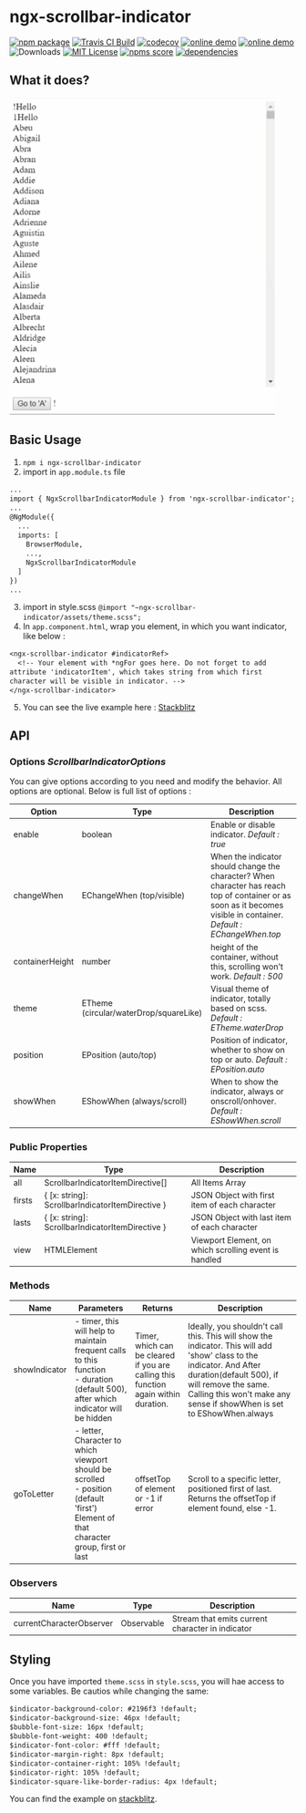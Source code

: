 # ngx-scrollbar-indicator
[![npm package](https://badge.fury.io/js/ngx-scrollbar-indicator.svg)](https://www.npmjs.com/package/ngx-scrollbar-indicator "npm package")
[![Travis CI Build](https://travis-ci.com/shhdharmen/ngx-scrollbar-indicator.svg?branch=master)](https://travis-ci.com/shhdharmen/ngx-scrollbar-indicator "Travis-CI Build")
[![codecov](https://codecov.io/gh/shhdharmen/ngx-scrollbar-indicator/branch/master/graph/badge.svg)](https://codecov.io/gh/shhdharmen/ngx-scrollbar-indicator)
[![online demo](https://img.shields.io/badge/github--pages-online-blue.svg)](https://shhdharmen.github.io/ngx-scrollbar-indicator/ "online demo")
[![online demo](https://img.shields.io/badge/stackblitz-online-blue.svg)](https://stackblitz.com/edit/ngx-scrollbar-indicator-basic?file=src/app/app.component.html "online demo")
![Downloads](https://img.shields.io/npm/dt/ngx-scrollbar-indicator.svg "Total Downloads")
[![MIT License](https://img.shields.io/npm/l/ngx-scrollbar-indicator.svg)](https://github.com/shhdharmen/ngx-scrollbar-indicator/blob/master/LICENSE "MIT License")
[![npms score](https://badges.npms.io/ngx-scrollbar-indicator.svg)](https://npms.io/search?q=ngx-scrollbar-indicator "NPMS Score")
[![dependencies](https://img.shields.io/david/shhdharmen/ngx-scrollbar-indicator.svg)](https://www.npmjs.com/package/ngx-scrollbar-indicator#dependencies "Dependencies")

## What it does?
![what it does gif](./chrome-capture.gif)

## Basic Usage
1.  `npm i ngx-scrollbar-indicator`
2.  import in `app.module.ts` file
```
...
import { NgxScrollbarIndicatorModule } from 'ngx-scrollbar-indicator';
...
@NgModule({
  ...
  imports: [
    BrowserModule,
    ...,
    NgxScrollbarIndicatorModule
  ]
})
...
```
3.  import in style.scss `@import "~ngx-scrollbar-indicator/assets/theme.scss";`
4.  In `app.component.html`, wrap you element, in which you want indicator, like below :
```
<ngx-scrollbar-indicator #indicatorRef>
  <!-- Your element with *ngFor goes here. Do not forget to add attribute 'indicatorItem', which takes string from which first character will be visible in indicator. -->
</ngx-scrollbar-indicator>
```
5.  You can see the live example here : [Stackblitz](https://stackblitz.com/edit/ngx-scrollbar-indicator-basic?file=src/app/app.component.html)

## API

### Options *ScrollbarIndicatorOptions*
You can give options according to you need and modify the behavior. All options are optional. Below is full list of options :

| Option          | Type                                   | Description                                                                                                                                                          |
| --------------- | -------------------------------------- | -------------------------------------------------------------------------------------------------------------------------------------------------------------------- |
| enable          | boolean                                | Enable or disable indicator. *Default : true*                                                                                                                        |
| changeWhen      | EChangeWhen (top/visible)              | When the indicator should change the character? When character has reach top of container or as soon as it becomes visible in container. *Default : EChangeWhen.top* |
| containerHeight | number                                 | height of the container, without this, scrolling won't work. *Default : 500*                                                                                         |
| theme           | ETheme (circular/waterDrop/squareLike) | Visual theme of indicator, totally based on scss. *Default : ETheme.waterDrop*                                                                                       |
| position        | EPosition (auto/top)                   | Position of indicator, whether to show on top or auto. *Default : EPosition.auto*                                                                                    |
| showWhen        | EShowWhen (always/scroll)              | When to show the indicator, always or onscroll/onhover. *Default : EShowWhen.scroll*                                                                                 |

### Public Properties

| Name   | Type                                             | Description                                           |
| ------ | ------------------------------------------------ | ----------------------------------------------------- |
| all    | ScrollbarIndicatorItemDirective[]                | All Items Array                                       |
| firsts | { [x: string]: ScrollbarIndicatorItemDirective } | JSON Object with first item of each character         |
| lasts  | { [x: string]: ScrollbarIndicatorItemDirective } | JSON Object with last item of each character          |
| view   | HTMLElement                                      | Viewport Element, on which scrolling event is handled |

### Methods

| Name          | Parameters                                                                                                                              | Returns                                                                             | Description                                                                                                                                                                                                                                     |
| ------------- | --------------------------------------------------------------------------------------------------------------------------------------- | ----------------------------------------------------------------------------------- | ----------------------------------------------------------------------------------------------------------------------------------------------------------------------------------------------------------------------------------------------- |
| showIndicator | - timer, this will help to maintain frequent calls to this function<br> - duration (default 500), after which indicator will be hidden  | Timer, which can be cleared if you are calling this function again within duration. | Ideally, you shouldn't call this. This will show the indicator. This will add 'show' class to the indicator. And After duration(default 500), if will remove the same. Calling this won't make any sense if showWhen is set to EShowWhen.always |
| goToLetter    | - letter, Character to which viewport should be scrolled<br>- position (default 'first') Element of that character group, first or last | offsetTop of element or -1 if error                                                 | Scroll to a specific letter, positioned first of last. Returns the offsetTop if element found, else -1.                                                                                                                                         |

### Observers

| Name                     | Type               | Description                                      |
| ------------------------ | ------------------ | ------------------------------------------------ |
| currentCharacterObserver | Observable<string> | Stream that emits current character in indicator |

## Styling
Once you have imported `theme.scss` in `style.scss`, you will hae access to some variables. Be cautios while changing the same:
```
$indicator-background-color: #2196f3 !default;
$indicator-background-size: 46px !default;
$bubble-font-size: 16px !default;
$bubble-font-weight: 400 !default;
$indicator-font-color: #fff !default;
$indicator-margin-right: 8px !default;
$indicator-container-right: 105% !default;
$indicator-right: 105% !default;
$indicator-square-like-border-radius: 4px !default;
```
You can find the example on [stackblitz](https://stackblitz.com/edit/ngx-scrollbar-indicator-style?file=src%2Fstyles.scss).
